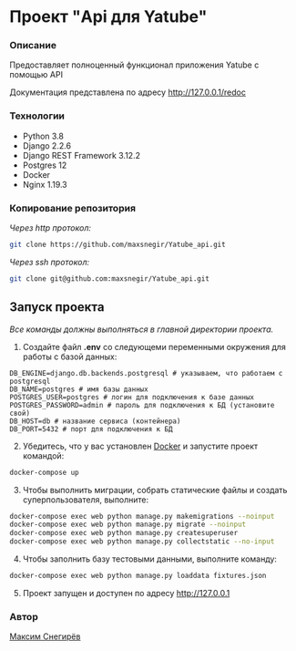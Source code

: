 # Проект "Api для Yatube"

### Описание

Предоставляет полноценный функционал приложения Yatube с помощью API

Документация представлена по адресу http://127.0.0.1/redoc

### Технологии

- Python 3.8
- Django 2.2.6 
- Django REST Framework 3.12.2
- Postgres 12
- Docker
- Nginx 1.19.3

### Копирование репозитория

*Через http протокол:*

```bash
git clone https://github.com/maxsnegir/Yatube_api.git
```

*Через ssh протокол:*

```bash
git clone git@github.com:maxsnegir/Yatube_api.git
```

## Запуск проекта

_Все команды должны выполняться в главной директории проекта._

1. Создайте файл **.env** со следующеми переменными окружения для работы с
   базой данных:

```
DB_ENGINE=django.db.backends.postgresql # указываем, что работаем с postgresql
DB_NAME=postgres # имя базы данных
POSTGRES_USER=postgres # логин для подключения к базе данных
POSTGRES_PASSWORD=admin # пароль для подключения к БД (установите свой)
DB_HOST=db # название сервиса (контейнера)
DB_PORT=5432 # порт для подключения к БД
```

2. Убедитесь, что у вас
   установлен [Docker](https://www.docker.com/products/docker-desktop)
   и запустите проект командой:

```bash
docker-compose up 
```

3. Чтобы выполнить миграции, собрать статические файлы и создать
   суперпользователя, выполните:

```bash
docker-compose exec web python manage.py makemigrations --noinput
docker-compose exec web python manage.py migrate --noinput
docker-compose exec web python manage.py createsuperuser
docker-compose exec web python manage.py collectstatic --no-input
```

4. Чтобы заполнить базу тестовыми данными, выполните команду:

```bash
docker-compose exec web python manage.py loaddata fixtures.json
```
5. Проект запущен и доступен по адресу http://127.0.0.1
### Автор

[Максим Снегирёв](https://t.me/maxsneg)

 

